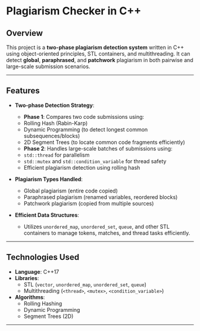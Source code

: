 # Plagiarism Checker in C++

## Overview

This project is a **two-phase plagiarism detection system** written in C++ using object-oriented principles, STL containers, and multithreading. It can detect **global**, **paraphrased**, and **patchwork** plagiarism in both pairwise and large-scale submission scenarios.

---

##  Features

- **Two-phase Detection Strategy**:
  -  **Phase 1**: Compares two code submissions using:
    - Rolling Hash (Rabin-Karp)
    - Dynamic Programming (to detect longest common subsequences/blocks)
    - 2D Segment Trees (to locate common code fragments efficiently)
  -  **Phase 2**: Handles large-scale batches of submissions using:
    - `std::thread` for parallelism
    - `std::mutex` and `std::condition_variable` for thread safety
    - Efficient plagiarism detection using rolling hash

- **Plagiarism Types Handled**:
  -  Global plagiarism (entire code copied)
  -  Paraphrased plagiarism (renamed variables, reordered blocks)
  -  Patchwork plagiarism (copied from multiple sources)

- **Efficient Data Structures**:
  - Utilizes `unordered_map`, `unordered_set`, `queue`, and other STL containers to manage tokens, matches, and thread tasks efficiently.

---

##  Technologies Used

- **Language**: C++17
- **Libraries**:
  - STL (`vector`, `unordered_map`, `unordered_set`, `queue`)
  - Multithreading (`<thread>`, `<mutex>`, `<condition_variable>`)
- **Algorithms**:
  - Rolling Hashing
  - Dynamic Programming
  - Segment Trees (2D)

---



